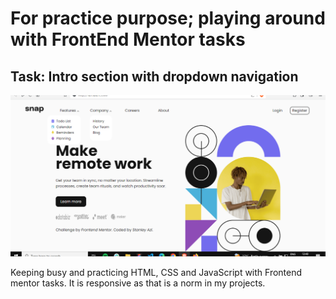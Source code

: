 # For practice purpose; playing around with FrontEnd Mentor tasks

## Task: Intro section with dropdown navigation

![Screenshoot](/design/my-design-desktop_.png)

Keeping busy and practicing HTML, CSS and JavaScript with Frontend mentor tasks. It is responsive as that is a norm in my projects.
